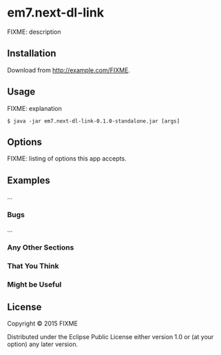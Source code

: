 # em7.next-dl-link

FIXME: description

## Installation

Download from http://example.com/FIXME.

## Usage

FIXME: explanation

    $ java -jar em7.next-dl-link-0.1.0-standalone.jar [args]

## Options

FIXME: listing of options this app accepts.

## Examples

...

### Bugs

...

### Any Other Sections
### That You Think
### Might be Useful

## License

Copyright © 2015 FIXME

Distributed under the Eclipse Public License either version 1.0 or (at
your option) any later version.
